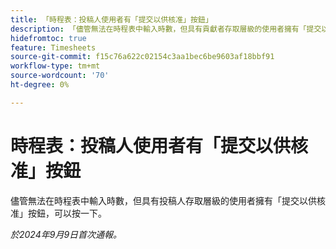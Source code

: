 ```yaml
---
title: 「時程表：投稿人使用者有「提交以供核准」按鈕」
description: 「儘管無法在時程表中輸入時數，但具有貢獻者存取層級的使用者擁有「提交以供核准」按鈕，可以按一下。」
hidefromtoc: true
feature: Timesheets
source-git-commit: f15c76a622c02154c3aa1bec6be9603af18bbf91
workflow-type: tm+mt
source-wordcount: '70'
ht-degree: 0%

---
```


# 時程表：投稿人使用者有「提交以供核准」按鈕

儘管無法在時程表中輸入時數，但具有投稿人存取層級的使用者擁有「提交以供核准」按鈕，可以按一下。

_於2024年9月9日首次通報。_

